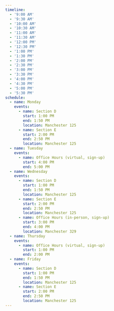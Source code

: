```yaml
---
timeline:
  - '9:00 AM'
  - '9:30 AM'
  - '10:00 AM'
  - '10:30 AM'
  - '11:00 AM'
  - '11:30 AM'
  - '12:00 PM'
  - '12:30 PM'
  - '1:00 PM'
  - '1:30 PM'
  - '2:00 PM'
  - '2:30 PM'
  - '3:00 PM'
  - '3:30 PM'
  - '4:00 PM'
  - '4:30 PM'
  - '5:00 PM'
  - '5:30 PM'
schedule:
  - name: Monday
    events:
      - name: Section D
        start: 1:00 PM
        end: 1:50 PM
        location: Manchester 125
      - name: Section E
        start: 2:00 PM
        end: 2:50 PM
        location: Manchester 125
  - name: Tuesday
    events:
      - name: Office Hours (virtual, sign-up)
        start: 4:00 PM
        end: 5:00 PM
  - name: Wednesday
    events:
      - name: Section D
        start: 1:00 PM
        end: 1:50 PM
        location: Manchester 125
      - name: Section E
        start: 2:00 PM
        end: 2:50 PM
        location: Manchester 125
      - name: Office Hours (in-person, sign-up)
        start: 3:00 PM
        end: 4:00 PM
        location: Manchester 329
  - name: Thursday
    events:
      - name: Office Hours (virtual, sign-up)
        start: 1:00 PM
        end: 2:00 PM
  - name: Friday
    events:
      - name: Section D
        start: 1:00 PM
        end: 1:50 PM
        location: Manchester 125
      - name: Section E
        start: 2:00 PM
        end: 2:50 PM
        location: Manchester 125
---
```

